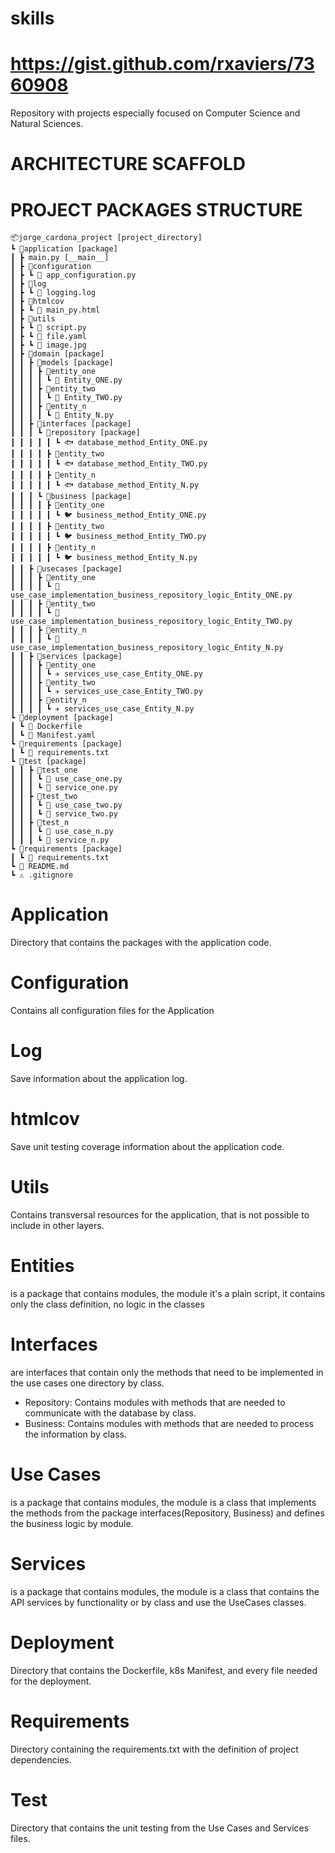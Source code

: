 # skills
# https://gist.github.com/rxaviers/7360908
Repository with projects especially focused on Computer Science and Natural Sciences.

# ARCHITECTURE SCAFFOLD
# PROJECT PACKAGES STRUCTURE
```
📦jorge_cardona_project [project_directory]
┗ 📂application [package]
┃ ┣ main.py [__main__]
┃ ┣ 📂configuration
┃ ┣ ┗ 🏩 app_configuration.py
┃ ┣ 📂log
┃ ┣ ┗ 💬 logging.log
┃ ┣ 📂htmlcov
┃ ┣ ┗ 📜 main_py.html
┃ ┣ 📂utils
┃ ┣ ┗ 🐍 script.py
┃ ┣ ┗ 🎰 file.yaml
┃ ┣ ┗ 📜 image.jpg
┃ ┣ 📂domain [package]
┃ ┃ ┣ 📂models [package]
┃ ┃ ┃ ┣ 📂entity_one
┃ ┃ ┃ ┃ ┗ 🐍 Entity_ONE.py
┃ ┃ ┃ ┣ 📂entity_two
┃ ┃ ┃ ┃ ┗ 🐍 Entity_TWO.py
┃ ┃ ┃ ┣ 📂entity_n
┃ ┃ ┃ ┃ ┗ 🐍 Entity_N.py
┃ ┃ ┣ 📂interfaces [package]
┃ ┃ ┃ ┗ 📂repository [package]
┃ ┃ ┃ ┃ ┃ ┗ 🐟 database_method_Entity_ONE.py
┃ ┃ ┃ ┃ ┣ 📂entity_two
┃ ┃ ┃ ┃ ┃ ┗ 🐟 database_method_Entity_TWO.py
┃ ┃ ┃ ┃ ┣ 📂entity_n
┃ ┃ ┃ ┃ ┃ ┗ 🐟 database_method_Entity_N.py
┃ ┃ ┃ ┗ 📂business [package]
┃ ┃ ┃ ┃ ┣ 📂entity_one
┃ ┃ ┃ ┃ ┃ ┗ 🐦 business_method_Entity_ONE.py
┃ ┃ ┃ ┃ ┣ 📂entity_two
┃ ┃ ┃ ┃ ┃ ┗ 🐦 business_method_Entity_TWO.py
┃ ┃ ┃ ┃ ┣ 📂entity_n
┃ ┃ ┃ ┃ ┃ ┗ 🐦 business_method_Entity_N.py
┃ ┃ ┣ 📂usecases [package]
┃ ┃ ┃ ┣ 📂entity_one
┃ ┃ ┃ ┃ ┗ 🎎 use_case_implementation_business_repository_logic_Entity_ONE.py
┃ ┃ ┃ ┣ 📂entity_two
┃ ┃ ┃ ┃ ┗ 🎎 use_case_implementation_business_repository_logic_Entity_TWO.py
┃ ┃ ┃ ┣ 📂entity_n
┃ ┃ ┃ ┃ ┗ 🎎 use_case_implementation_business_repository_logic_Entity_N.py
┃ ┃ ┣ 📂services [package]
┃ ┃ ┃ ┣ 📂entity_one
┃ ┃ ┃ ┃ ┗ ✈️ services_use_case_Entity_ONE.py
┃ ┃ ┃ ┣ 📂entity_two
┃ ┃ ┃ ┃ ┗ ✈️ services_use_case_Entity_TWO.py
┃ ┃ ┃ ┣ 📂entity_n
┃ ┃ ┃ ┃ ┗ ✈️ services_use_case_Entity_N.py
┗ 📂deployment [package]
┃ ┗ 🐳 Dockerfile
┃ ┗ 🎰 Manifest.yaml
┗ 📂requirements [package]
┃ ┗ 📄 requirements.txt
┗ 📂test [package]
┃ ┃ ┣ 📂test_one
┃ ┃ ┃ ┗ 🍄 use_case_one.py
┃ ┃ ┃ ┗ 🍄 service_one.py
┃ ┃ ┣ 📂test_two
┃ ┃ ┃ ┗ 🍄 use_case_two.py
┃ ┃ ┃ ┗ 🍄 service_two.py
┃ ┃ ┣ 📂test_n
┃ ┃ ┃ ┗ 🍄 use_case_n.py
┃ ┃ ┃ ┗ 🍄 service_n.py
┗ 📂requirements [package]
┃ ┗ 📄 requirements.txt
┗ 📜 README.md
┗ ⚠️ .gitignore
```

# Application
Directory that contains the packages with the application code.

# Configuration
Contains all configuration files for the Application

# Log
Save information about the application log.

# htmlcov
Save unit testing coverage information about the application code.

# Utils
Contains transversal resources for the application, that is not possible to include in other layers.

# Entities
is a package that contains modules, the module it's a plain script, it contains only the class definition, no logic in the classes

# Interfaces
are interfaces that contain only the methods that need to be implemented in the use cases one directory by class.
- Repository: Contains modules with methods that are needed to communicate with the database by class.
- Business: Contains modules with methods that are needed to process the information by class.

# Use Cases
is a package that contains modules, the module is a class that implements the methods from the package interfaces(Repository, Business) and defines the business logic by module.

# Services
is a package that contains modules, the module is a class that contains the API services by functionality or by class and use the UseCases classes.

# Deployment
Directory that contains the Dockerfile, k8s Manifest, and every file needed for the deployment.

# Requirements
Directory containing the requirements.txt with the definition of project dependencies.

# Test
Directory that contains the unit testing from the Use Cases and Services files.